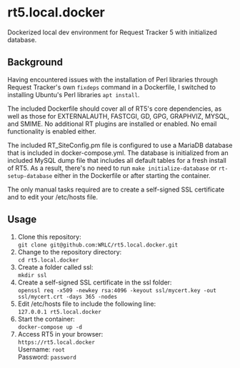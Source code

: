# rt5.local.docker

Dockerized local dev environment for Request Tracker 5 with initialized database.

## Background

Having encountered issues with the installation of Perl libraries through 
Request Tracker's own `fixdeps` command in a Dockerfile, I switched to 
installing Ubuntu's Perl libraries `apt install`.

The included Dockerfile should cover all of RT5's core dependencies, as well 
as those for EXTERNALAUTH, FASTCGI, GD, GPG, GRAPHVIZ, MYSQL, and SMIME. No
additional RT plugins are installed or enabled. No email functionality is
enabled either.

The included RT_SiteConfig.pm file is configured to use a MariaDB database
that is included in docker-compose.yml. The database is initialized from an
included MySQL dump file that includes all default tables for a fresh install
of RT5. As a result, there's no need to run `make initialize-database` or
`rt-setup-database` either in the Dockerfile or after starting the container.

The only manual tasks required are to create a self-signed SSL certificate and
to edit your /etc/hosts file.

## Usage

1. Clone this repository: \
`git clone git@github.com:WRLC/rt5.local.docker.git`
2. Change to the repository directory: \
`cd rt5.local.docker`
3. Create a folder called ssl: \
`mkdir ssl`
4. Create a self-signed SSL certificate in the ssl folder:\
`openssl req -x509 -newkey rsa:4096 -keyout ssl/mycert.key -out ssl/mycert.crt -days 365 -nodes`
5. Edit /etc/hosts file to include the following line: \
`127.0.0.1 rt5.local.docker`
6. Start the container: \
`docker-compose up -d`
7. Access RT5 in your browser: \
`https://rt5.local.docker` \
Username: `root` \
Password: `password`